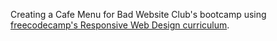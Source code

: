 Creating a Cafe Menu for Bad Website Club's bootcamp using [freecodecamp's Responsive Web Design curriculum](url). 
